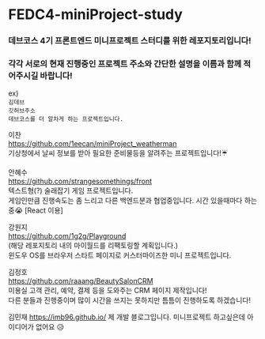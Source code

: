 # FEDC4-miniProject-study
### 데브코스 4기 프론트엔드 미니프로젝트 스터디를 위한 레포지토리입니다!

### 각각 서로의 현재 진행중인 프로젝트 주소와 간단한 설명을 이름과 함께 적어주시길 바랍니다!

ex)  
`김데브`  
`깃허브주소`  
`데브코스를 더 알차게 하는 프로젝트입니다.`  

이찬   
https://github.com/1eecan/miniProject_weatherman  
기상청에서 날씨 정보를 받아 필요한 준비물등을 알려주는 프로젝트입니다!☔️


안혜수</br>
https://github.com/strangesomethings/front </br>
텍스트형(?) 술래잡기 게임 프로젝트입니다. </br> 
게임인만큼 진행속도는 좀 느리고 다른 백엔드분과 협업중입니다. 시간 있을때마다 하는중😭 [React 이용]


강원지  
https://github.com/1g2g/Playground  
(해당 레포지토리 내의 마이월드를 리팩토링할 계획입니다.)    
윈도우 OS를 브라우저 스타트 페이지로 커스터마이즈한 미니 프로젝트입니다.

  
    
김정호  
https://github.com/raaang/BeautySalonCRM  
미용실 고객 관리, 예약, 결제 등을 도와주는 CRM 페이지 제작입니다! </br>
다른 분들과 진행중이며 많이 시간을 쓰지는 못하지만 틈틈이 진행하도록 하겠습니다!

김민재
https://imb96.github.io/
제 개발 블로그입니다.
미니프로젝트 하고싶은데 아이디어가 없어요 😥
